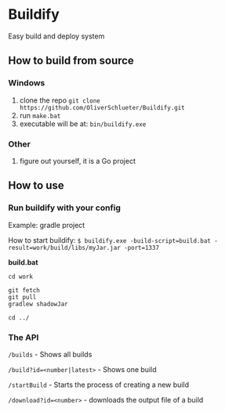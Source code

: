 # Buildify

Easy build and deploy system

## How to build from source

### Windows

1. clone the repo ``git clone https://github.com/OliverSchlueter/Buildify.git``
2. run ``make.bat``
3. executable will be at: ``bin/buildify.exe``

### Other

1. figure out yourself, it is a Go project

## How to use

### Run buildify with your config

Example: gradle project

How to start buildify:
``$ buildify.exe -build-script=build.bat -result=work/build/libs/myJar.jar -port=1337``

**build.bat**
````batch
cd work

git fetch
git pull
gradlew shadowJar

cd ../
````

### The API

```/builds``` - Shows all builds

``/build?id=<number|latest>`` - Shows one build

``/startBuild`` - Starts the process of creating a new build

``/download?id=<number>`` - downloads the output file of a build

